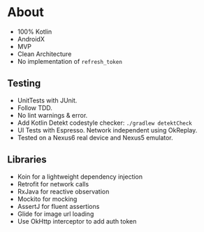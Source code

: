 # About
* 100% Kotlin
* AndroidX
* MVP
* Clean Architecture
* No implementation of `refresh_token`

## Testing
* UnitTests with JUnit.
* Follow TDD.
* No lint warnings & error.
* Add Kotlin Detekt codestyle checker: `./gradlew detektCheck`
* UI Tests with Espresso. Network independent using OkReplay.
* Tested on a Nexus6 real device and Nexus5 emulator.

## Libraries
* Koin for a lightweight dependency injection
* Retrofit for network calls
* RxJava for reactive observation
* Mockito for mocking
* AssertJ for fluent assertions
* Glide for image url loading
* Use OkHttp interceptor to add auth token